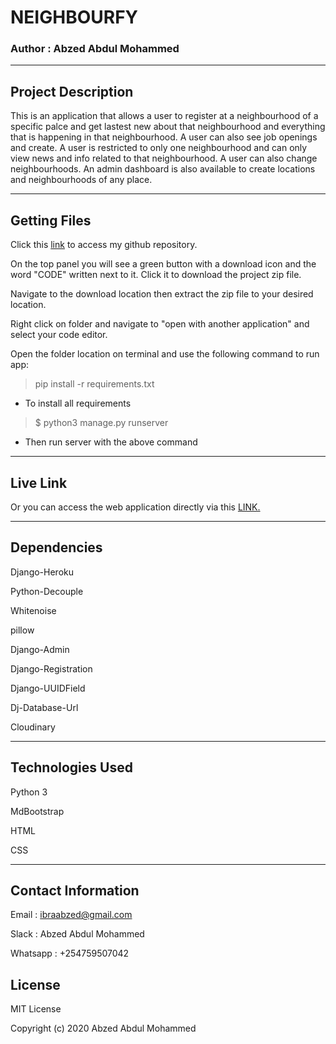 # NEIGHBOURFY

### Author : Abzed Abdul Mohammed

******

## Project Description

This is an application that allows a user to register at a neighbourhood of a specific palce and get lastest new about that neighbourhood and everything that is happening in that neighbourhood. A user can also see job openings and create. A user is restricted to only one neighbourhood and can only view news and info related to that neighbourhood. A user can also change neighbourhoods. An admin dashboard is also available to create locations and neighbourhoods of any place.

******

## Getting Files

Click this [link](https://github.com/Abzed/neighbourhood) to access my github repository.

On the top panel you will see a green button with a download icon and the word "CODE" written next to it. Click it to download the project zip file.​

Navigate to the download location then extract the zip file to your desired location.​

Right click on folder and navigate to "open with another application" and select your code editor.

Open the folder location on terminal and use the following command to run app:

> pip install -r requirements.txt

* To install all requirements

> $ python3 manage.py runserver

* Then run server with the above command

*******

## Live Link

Or you can access the web application directly via this [LINK.](https://neighbourfy.herokuapp.com/)

******

## Dependencies

Django-Heroku

Python-Decouple

Whitenoise

pillow

Django-Admin

Django-Registration

Django-UUIDField

Dj-Database-Url

Cloudinary

******

## Technologies Used

Python 3

MdBootstrap

HTML

CSS

*****

## Contact Information

Email : ibraabzed@gmail.com​

Slack : Abzed Abdul Mohammed​

Whatsapp : +254759507042

## License

MIT License

Copyright (c) 2020 Abzed Abdul Mohammed